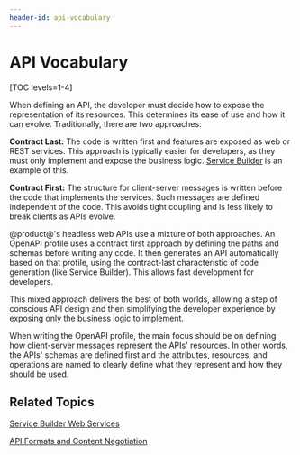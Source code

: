 ```yaml
---
header-id: api-vocabulary
---
```


# API Vocabulary

[TOC levels=1-4]

When defining an API, the developer must decide how to expose the representation
of its resources. This determines its ease of use and how it can evolve. 
Traditionally, there are two approaches: 

**Contract Last:** The code is written first and features are exposed as web or 
REST services. This approach is typically easier for developers, as they must 
only implement and expose the business logic. 
[Service Builder](/develop/tutorials/-/knowledge_base/7-2/service-builder-web-services) 
is an example of this. 

**Contract First:** The structure for client-server messages is written before 
the code that implements the services. Such messages are defined independent of 
the code. This avoids tight coupling and is less likely to break clients as APIs 
evolve. 

@product@'s headless web APIs use a mixture of both approaches. An OpenAPI 
profile uses a contract first approach by defining the paths and schemas before 
writing any code. It then generates an API automatically based on that profile, 
using the contract-last characteristic of code generation (like Service 
Builder). This allows fast development for developers. 

This mixed approach delivers the best of both worlds, allowing a step of 
conscious API design and then simplifying the developer experience by exposing 
only the business logic to implement. 

When writing the OpenAPI profile, the main focus should be on defining how
client-server messages represent the APIs' resources. In other words, the APIs'
schemas are defined first and the attributes, resources, and operations are
named to clearly define what they represent and how they should be used. 

## Related Topics

[Service Builder Web Services](/develop/tutorials/-/knowledge_base/7-2/service-builder-web-services)

[API Formats and Content Negotiation](liferay.com)
